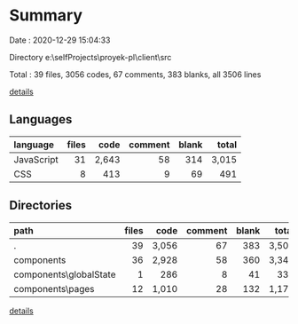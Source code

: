 # Summary

Date : 2020-12-29 15:04:33

Directory e:\selfProjects\proyek-pl\client\src

Total : 39 files,  3056 codes, 67 comments, 383 blanks, all 3506 lines

[details](details.md)

## Languages
| language | files | code | comment | blank | total |
| :--- | ---: | ---: | ---: | ---: | ---: |
| JavaScript | 31 | 2,643 | 58 | 314 | 3,015 |
| CSS | 8 | 413 | 9 | 69 | 491 |

## Directories
| path | files | code | comment | blank | total |
| :--- | ---: | ---: | ---: | ---: | ---: |
| . | 39 | 3,056 | 67 | 383 | 3,506 |
| components | 36 | 2,928 | 58 | 360 | 3,346 |
| components\globalState | 1 | 286 | 8 | 41 | 335 |
| components\pages | 12 | 1,010 | 28 | 132 | 1,170 |

[details](details.md)
